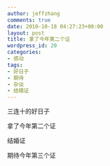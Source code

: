 ```yaml
---
author: jeffzhang
comments: true
date: 2010-10-18 04:27:23+00:00
layout: post
title: 拿了今年第二个证
wordpress_id: 20
categories:
- 感动
tags:
- 好日子
- 期待
- 杂谈
- 结婚证
---
```


三连十的好日子

拿了今年第二个证

结婚证

期待今年第三个证
